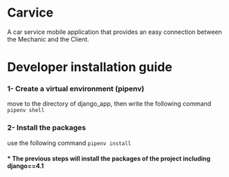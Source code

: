 # Carvice
A car service mobile application that provides an easy connection between the Mechanic and the Client.


# Developer installation guide

### 1- Create a virtual environment (pipenv)
move to the directory of django_app, then write the following command `pipenv shell`


### 2- Install the packages
use the following command `pipenv install`

#### * The previous steps will install the packages of the project including django==4.1
